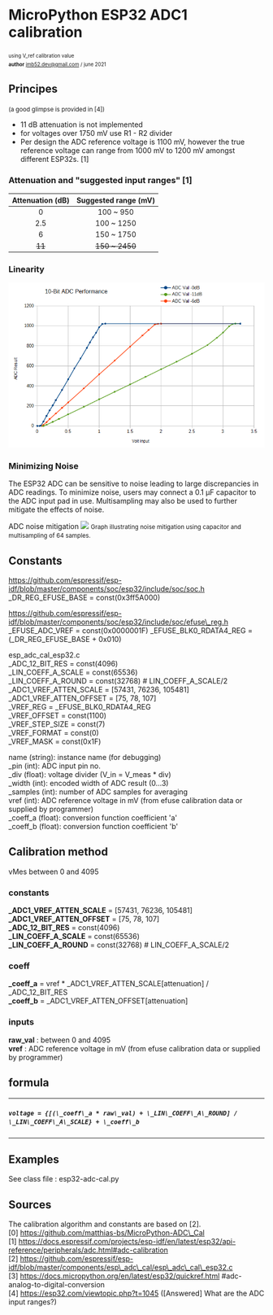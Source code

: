 # MicroPython ESP32 ADC1 calibration  
<small><small>using V\_ref calibration value  
**author** jmb52.dev@gmail.com / june 2021</small></small>
    
## Principes 
<small>(a good glimpse is provided in [4]) </small>
 
- 11 dB attenuation is not implemented
- for voltages over 1750 mV use R1 - R2 divider  
- Per design the ADC reference voltage is 1100 mV, however the true
  reference voltage can range from 1000 mV to 1200 mV amongst different
  ESP32s. [1] 
  
### Attenuation and "suggested input ranges" [1]

 Attenuation (dB)|Suggested range (mV)
 :--:|:--:
 0 | 100 ~  950   
 2.5 | 100 ~ 1250   
 6 | 150 ~ 1750  
 ~~11~~ | ~~150 ~ 2450~~   
      
### Linearity
![](linearity.png)


### Minimizing Noise
The ESP32 ADC can be sensitive to noise leading to large discrepancies in ADC readings. To minimize noise, users may connect a 0.1 µF capacitor to the ADC input pad in use. Multisampling may also be used to further mitigate the effects of noise.

ADC noise mitigation
![](minimize\_noise.png)
<small>Graph illustrating noise mitigation using capacitor and multisampling of 64 samples.</small>
## Constants 
https://github.com/espressif/esp-idf/blob/master/components/soc/esp32/include/soc/soc.h  
\_DR\_REG\_EFUSE\_BASE      = const(0x3ff5A000)

https://github.com/espressif/esp-idf/blob/master/components/soc/esp32/include/soc/efuse\_reg.h  
\_EFUSE\_ADC\_VREF         = const(0x0000001F)
\_EFUSE\_BLK0\_RDATA4\_REG  = (\_DR\_REG\_EFUSE\_BASE + 0x010)

esp\_adc\_cal\_esp32.c  
\_ADC\_12\_BIT\_RES         = const(4096)  
\_LIN\_COEFF\_A\_SCALE      = const(65536)  
\_LIN\_COEFF\_A\_ROUND      = const(32768) # LIN\_COEFF\_A\_SCALE/2  
\_ADC1\_VREF\_ATTEN\_SCALE  = [57431, 76236, 105481]  
\_ADC1\_VREF\_ATTEN\_OFFSET = [75, 78, 107]  
\_VREF\_REG               = \_EFUSE\_BLK0\_RDATA4\_REG  
\_VREF\_OFFSET            = const(1100)  
\_VREF\_STEP\_SIZE         = const(7)  
\_VREF\_FORMAT            = const(0)  
\_VREF\_MASK              = const(0x1F)

name (string):      instance name (for debugging)  
\_pin (int):         ADC input pin no.  
\_div (float):       voltage divider (V\_in = V\_meas * div)  
\_width (int):       encoded width of ADC result (0...3)  
\_samples (int):     number of ADC samples for averaging  
vref (int):         ADC reference voltage in mV (from efuse calibration data or supplied by programmer)  
\_coeff\_a (float):   conversion function coefficient 'a'  
\_coeff\_b (float):   conversion function coefficient 'b'  

 ## Calibration method

vMes between 0 and 4095
### constants
**\_ADC1\_VREF\_ATTEN\_SCALE**  = [57431, 76236, 105481]  
**\_ADC1\_VREF\_ATTEN\_OFFSET** = [75, 78, 107]  
**\_ADC\_12\_BIT\_RES**         = const(4096)  
**\_LIN\_COEFF\_A\_SCALE**      = const(65536)  
**\_LIN\_COEFF\_A\_ROUND**      = const(32768) # LIN\_COEFF\_A\_SCALE/2  
### coeff
**\_coeff\_a** = vref \* \_ADC1\_VREF\_ATTEN\_SCALE[attenuation] / \_ADC\_12\_BIT\_RES  
**\_coeff\_b** = \_ADC1\_VREF\_ATTEN\_OFFSET[attenuation]
### inputs
**raw_val** : between 0 and 4095  
**vref** : ADC reference voltage in mV (from efuse calibration data or supplied by programmer)
## formula
---  
##### `voltage = {[(\_coeff\_a * raw\_val) + \_LIN\_COEFF\_A\_ROUND] / \_LIN\_COEFF\_A\_SCALE} + \_coeff\_b`
---
## Examples
See class file : esp32-adc-cal.py
## Sources
The calibration algorithm and constants are based on [2].  
[0] https://github.com/matthias-bs/MicroPython-ADC\_Cal  
[1] https://docs.espressif.com/projects/esp-idf/en/latest/esp32/api-reference/peripherals/adc.html#adc-calibration  
[2] https://github.com/espressif/esp-idf/blob/master/components/esp\_adc\_cal/esp\_adc\_cal\_esp32.c  
[3] https://docs.micropython.org/en/latest/esp32/quickref.html \#adc-analog-to-digital-conversion  
[4] https://esp32.com/viewtopic.php?t=1045 ([Answered] What are the ADC input ranges?)



        
        
        
